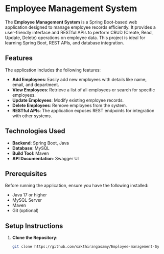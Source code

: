 # Employee Management System

The **Employee Management System** is a Spring Boot-based web application designed to manage employee records efficiently. It provides a user-friendly interface and RESTful APIs to perform CRUD (Create, Read, Update, Delete) operations on employee data. This project is ideal for learning Spring Boot, REST APIs, and database integration.

## Features

The application includes the following features:
- **Add Employees**: Easily add new employees with details like name, email, and department.
- **View Employees**: Retrieve a list of all employees or search for specific employees.
- **Update Employees**: Modify existing employee records.
- **Delete Employees**: Remove employees from the system.
- **RESTful APIs**: The application exposes REST endpoints for integration with other systems.

## Technologies Used

- **Backend**: Spring Boot, Java
- **Database**: MySQL
- **Build Tool**: Maven
- **API Documentation**: Swagger UI

## Prerequisites

Before running the application, ensure you have the following installed:
- Java 17 or higher
- MySQL Server
- Maven
- Git (optional)

## Setup Instructions

1. **Clone the Repository**:
   ```bash
   git clone https://github.com/sakthirangasamy/Employee-management-System-Java-Spring-Boot.git
